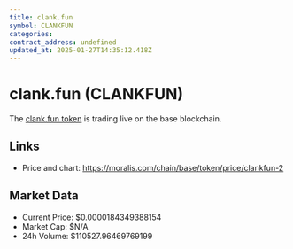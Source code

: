 ```yaml
---
title: clank.fun
symbol: CLANKFUN
categories: 
contract_address: undefined
updated_at: 2025-01-27T14:35:12.418Z
---
```


# clank.fun (CLANKFUN)
The [clank.fun token](https://moralis.com/chain/base/token/price/clankfun-2) is trading live on the base blockchain.

## Links
- Price and chart: https://moralis.com/chain/base/token/price/clankfun-2

## Market Data
- Current Price: $0.0000184349388154
- Market Cap: $N/A
- 24h Volume: $110527.96469769199
